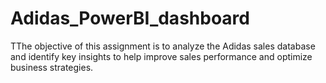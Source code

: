 # Adidas_PowerBI_dashboard
TThe objective of this assignment is to analyze the Adidas sales database and identify key insights to help improve sales performance and optimize business strategies.
